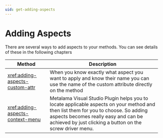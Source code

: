 ```yaml
---
uid: get-adding-aspects
---
```


# Adding Aspects

There are several ways to add aspects to your methods. You can see details of these in the following chapters 


|Method | Description 
|--------|---------------
|<xref:adding-aspects-custom-attr>| When you know exactly what aspect you want to apply and know their name you can use the name of the custom attribute directly on the method 
|<xref:adding-aspects-context-menu>| Metalama Visual Studio Plugin helps you to locate applicable aspects on your method and then list them for you to choose. So adding aspects becomes really easy and can be achieved by just clicking a button on the screw driver menu. 
